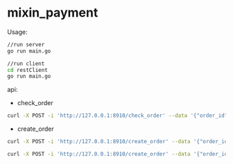 # mixin_payment
Usage:
```bash
//run server
go run main.go

//run client
cd restClient
go run main.go
```

api:
- check_order
```bash
curl -X POST -i 'http://127.0.0.1:8910/check_order' --data '{"order_id":"1211321"}'
```

- create_order
```bash
curl -X POST -i 'http://127.0.0.1:8910/create_order' --data '{"order_id":"1211322","asset_uuid":"6cfe566e-4aad-470b-8c9a-2fd35b49c68d","amount":"1","call_back":""}'

curl -X POST -i 'http://127.0.0.1:8910/create_order' --data '{"order_id":"1211323","asset_uuid":"965e5c6e-434c-3fa9-b780-c50f43cd955c","amount":"1","call_back":""}'
```
